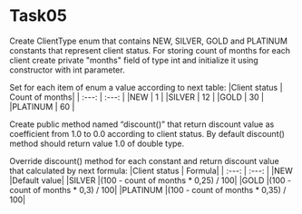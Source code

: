 # Task05

Create ClientType enum that contains NEW, SILVER, GOLD and PLATINUM constants that represent client status.
For storing count of months for each client create private "months" field of type int and initialize it using constructor with int parameter.

Set for each item of enum a value according to next table:
|Client status | Count of months|
| :---:        |       :---:    |
|NEW           |         1      |
|SILVER        |        12      |
|GOLD          |       30       |
|PLATINUM      |       60       |

Create public method named “discount()” that return discount value as coefficient from 1.0 to 0.0 according to client status.
By default discount() method should return value 1.0 of double type.

Override discount() method for each constant and return discount value that calculated by next formula:
|Client status | Formula|
| :---:        |   :---:    |
|NEW           |Default value|
|SILVER        |(100 - count of months * 0,25) / 100|
|GOLD          |(100 - count of months * 0,3) / 100|
|PLATINUM      |(100 - count of months * 0,35) / 100|
